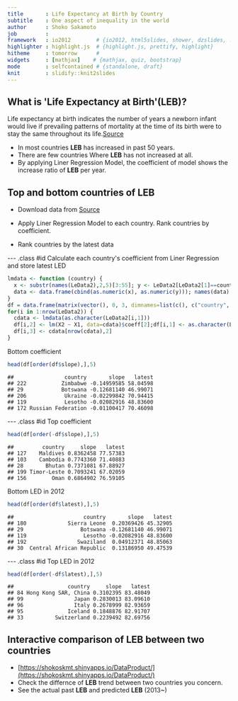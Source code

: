 ```yaml
---
title       : Life Expectancy at Birth by Country
subtitle    : One aspect of inequality in the world
author      : Shoko Sakamoto
job         : 
framework   : io2012        # {io2012, html5slides, shower, dzslides, ...}
highlighter : highlight.js  # {highlight.js, prettify, highlight}
hitheme     : tomorrow      # 
widgets     : [mathjax]    # {mathjax, quiz, bootstrap}
mode        : selfcontained # {standalone, draft}
knit        : slidify::knit2slides
---
```


## What is 'Life Expectancy at Birth'(LEB)?

Life expectancy at birth indicates the number of years a newborn infant would live if prevailing patterns of mortality at the time of its birth were to stay the same throughout its life.[Source](http://data.worldbank.org/indicator/SP.DYN.LE00.IN)

- In most countries **LEB** has increased in past 50 years.
- There are few countries Where **LEB** has not increased at all.
- By applying Liner Regression Model, the coefficient of model shows the increase ratio of **LEB** per year.

## Top and bottom countries of LEB 
- Download data from [Source](http://data.worldbank.org/indicator/SP.DYN.LE00.IN)

- Apply Liner Regression Model to each country. Rank countries by coefficient.
- Rank countries by the latest data

--- .class #id
Calculate each country's coefficient from Liner Regression and store latest LED

```r
lmdata <- function (country) {
  x <- substr(names(LeData2),2,5)[3:55]; y <- LeData2[LeData2[1]==country][3:55]
  data <- data.frame(cbind(as.numeric(x), as.numeric(y))); names(data) <- c('X1', 'X2');data
}
df = data.frame(matrix(vector(), 0, 3, dimnames=list(c(), c("country", "slope","latest"))), stringsAsFactors=F)
for(i in 1:nrow(LeData2)) {
  cdata <- lmdata(as.character(LeData2[i,1])) 
  df[i,2] <- lm(X2 ~ X1, data=cdata)$coeff[2];df[i,1] <- as.character(LeData2[i,1])
  df[i,3] <- cdata[nrow(cdata),2]
} 
```
Bottom coefficient

```r
head(df[order(df$slope),],5)
```

```
##                country       slope   latest
## 222           Zimbabwe -0.14959585 58.04598
## 29            Botswana -0.12681140 46.99071
## 206            Ukraine -0.02299842 70.94415
## 119            Lesotho -0.02082916 48.83600
## 172 Russian Federation -0.01100417 70.46098
```

--- .class #id
Top coefficient

```r
head(df[order(-df$slope),],5)
```

```
##         country     slope   latest
## 127    Maldives 0.8362458 77.57383
## 103    Cambodia 0.7743360 71.40883
## 28       Bhutan 0.7371081 67.88927
## 199 Timor-Leste 0.7093241 67.02059
## 156        Oman 0.6864902 76.59105
```
Bottom LED in 2012

```r
head(df[order(df$latest),],5)
```

```
##                      country       slope   latest
## 180             Sierra Leone  0.20369426 45.32905
## 29                  Botswana -0.12681140 46.99071
## 119                  Lesotho -0.02082916 48.83600
## 192                Swaziland  0.04912371 48.85063
## 30  Central African Republic  0.13186950 49.47539
```

--- .class #id
Top LED in 2012

```r
head(df[order(-df$latest),],5)
```

```
##                 country     slope   latest
## 84 Hong Kong SAR, China 0.3102395 83.48049
## 99                Japan 0.2830013 83.09610
## 96                Italy 0.2678999 82.93659
## 95              Iceland 0.1848876 82.91707
## 33          Switzerland 0.2239492 82.69756
```

## Interactive comparison of **LEB** between two countries 
- [https://shokoskmt.shinyapps.io/DataProduct/](https://shokoskmt.shinyapps.io/DataProduct/)
- Check the differnce of **LEB** trend between two countries you concern.
- See the actual past **LEB** and predicted **LEB** (2013~)
